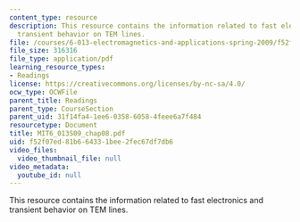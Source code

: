 ```yaml
---
content_type: resource
description: This resource contains the information related to fast electronics and
  transient behavior on TEM lines.
file: /courses/6-013-electromagnetics-and-applications-spring-2009/f52f07ed81b664331bee2fec67df7db6_MIT6_013S09_chap08.pdf
file_size: 316316
file_type: application/pdf
learning_resource_types:
- Readings
license: https://creativecommons.org/licenses/by-nc-sa/4.0/
ocw_type: OCWFile
parent_title: Readings
parent_type: CourseSection
parent_uid: 31f14fa4-1ee6-0358-6058-4feee6a7f484
resourcetype: Document
title: MIT6_013S09_chap08.pdf
uid: f52f07ed-81b6-6433-1bee-2fec67df7db6
video_files:
  video_thumbnail_file: null
video_metadata:
  youtube_id: null
---
```

This resource contains the information related to fast electronics and transient behavior on TEM lines.